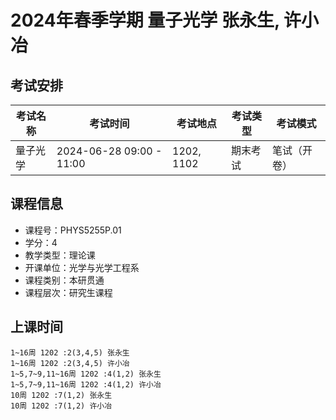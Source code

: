 # 2024年春季学期 量子光学 张永生, 许小冶




## 考试安排

| 考试名称 | 考试时间 | 考试地点 | 考试类型 | 考试模式 |
| -------- | -------- | -------- | -------- | -------- |
| 量子光学 | 2024-06-28 09:00 - 11:00 | 1202, 1102 | 期末考试 | 笔试（开卷） |





## 课程信息

- 课程号：PHYS5255P.01
- 学分：4
- 教学类型：理论课
- 开课单位：光学与光学工程系
- 课程类别：本研贯通
- 课程层次：研究生课程

## 上课时间

```
1~16周 1202 :2(3,4,5) 张永生
1~16周 1202 :2(3,4,5) 许小冶
1~5,7~9,11~16周 1202 :4(1,2) 张永生
1~5,7~9,11~16周 1202 :4(1,2) 许小冶
10周 1202 :7(1,2) 张永生
10周 1202 :7(1,2) 许小冶
```

